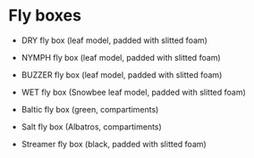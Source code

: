 # Fly boxes

* DRY fly box (leaf model, padded with slitted foam)

* NYMPH fly box (leaf model, padded with slitted foam)

* BUZZER fly box (leaf model, padded with slitted foam)

* WET fly box (Snowbee leaf model, padded with slitted foam)

* Baltic fly box (green, compartiments)

* Salt fly box (Albatros, compartiments)

* Streamer fly box (black, padded with slitted foam)

